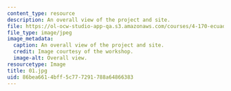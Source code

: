 ```yaml
---
content_type: resource
description: An overall view of the project and site.
file: https://ol-ocw-studio-app-qa.s3.amazonaws.com/courses/4-170-ecuador-workshop-fall-2006/86bea6614bff5c777291788a64866383_01.jpg
file_type: image/jpeg
image_metadata:
  caption: An overall view of the project and site.
  credit: Image courtesy of the workshop.
  image-alt: Overall view.
resourcetype: Image
title: 01.jpg
uid: 86bea661-4bff-5c77-7291-788a64866383
---
```

